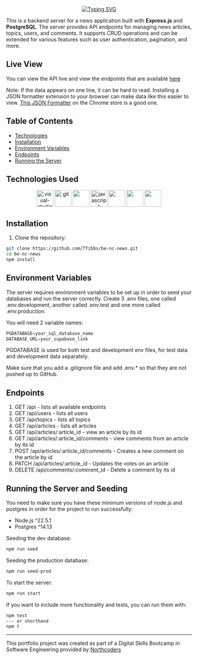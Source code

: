 <p align="center">
  <!-- Typing SVG by DenverCoder1 - https://github.com/DenverCoder1/readme-typing-svg -->
  <a href="https://git.io/typing-svg"><img src="https://readme-typing-svg.demolab.com?font=Ubuntu&weight=700&size=28&duration=4000&pause=1000&color=188EF7&background=FFFFFF00&center=true&vCenter=true&random=false&width=435&lines=Backend%20News%20Server;Built%20With%20Express.js;Using%20PostgreSQL%20and%20SupaBase" alt="Typing SVG"/></a>
</p>

This is a backend server for a news application built with **Express.js** and **PostgreSQL**. The server provides API endpoints for managing news articles, topics, users, and comments. It supports CRUD operations and can be extended for various features such as user authentication, pagination, and more.

## Live View

You can view the API live and view the endpoints that are available [here](https://be-nc-news-92aj.onrender.com/api)

Note: If the data appears on one line, it can be hard to read. Installing a JSON formatter extension to your browser can make data like this easier to view. [This JSON Formatter](https://chromewebstore.google.com/detail/json-formatter/bcjindcccaagfpapjjmafapmmgkkhgoa?hl=en) on the Chrome store is a good one.

## Table of Contents
- [Technologies](#technologies)
- [Installation](#installation)
- [Environment Variables](#environment-variables)
- [Endpoints](#endpoints)
- [Running the Server](#running-the-server)

## Technologies Used

<p align="center">
<a href="https://devicon.dev/"><img width="45" height="45" src="https://cdn.jsdelivr.net/gh/devicons/devicon@latest/icons/vscode/vscode-original.svg" alt="visual-studio-code-2019"/></a>
<a href="https://devicon.dev/"><img width="45" height="45" src="https://cdn.jsdelivr.net/gh/devicons/devicon@latest/icons/git/git-original.svg" alt="git"/></a>
<a href="https://devicon.dev/"><img width="45" height="45" src="https://cdn.jsdelivr.net/gh/devicons/devicon@latest/icons/nodejs/nodejs-original-wordmark.svg" /></a>
<a href="https://devicon.dev/"><img width="45" height="45" src="https://cdn.jsdelivr.net/gh/devicons/devicon@latest/icons/javascript/javascript-original.svg" alt="javascript"/></a>
<a href="https://devicon.dev/"><img width="45" height="45" src="https://cdn.jsdelivr.net/gh/devicons/devicon@latest/icons/jest/jest-plain.svg" /></a>
<a href="https://devicon.dev/"><img width="45" height="45" src="https://cdn.jsdelivr.net/gh/devicons/devicon@latest/icons/postgresql/postgresql-original.svg" /></a>
<a href="https://devicon.dev/"><img width="45" height="45" src="https://cdn.jsdelivr.net/gh/devicons/devicon@latest/icons/supabase/supabase-plain.svg" /></a>
</p>

## Installation

1. Clone the repository:

```bash
git clone https://github.com/TTibbs/be-nc-news.git
cd be-nc-news
npm install
```

## Environment Variables

The server requires environment variables to be set up in order to seed your databases and run the server correctly. Create 3 .env files, one called .env.development, another called .env.test and one more called .env.production.

You will need 2 variable names:

```JavaScript
PGDATABASE=your_sql_database_name
DATABASE_URL=your_supabase_link
```

PGDATABASE is used for both test and development env files, for test data and development data separately.

Make sure that you add a .gitignore file and add .env.* so that they are not pushed up to GitHub.

## Endpoints

1. GET /api - lists all available endpoints
2. GET /api/users - lists all users
3. GET /api/topics - lists all topics
4. GET /api/articles - lists all articles
5. GET /api/articles/:article_id - view an article by its id
6. GET /api/articles/:article_id/comments - view comments from an article by its id
7. POST /api/articles/:article_id/comments - Creates a new comment on the article by id
8. PATCH /api/articles/:article_id - Updates the votes on an article
9. DELETE /api/comments/:comment_id - Delete a comment by its id

## Running the Server and Seeding

You need to make sure you have these minimum versions of node.js and postgres in order for the project to run successfully:

- Node.js ^22.5.1
- Postgres ^14.13

Seeding the dev database:

```bash
npm run seed
```

Seeding the production database:

```bash
npm run seed-prod
```

To start the server:

```bash
npm run start
```

If you want to include more functionality and tests, you can run them with:

```bash
npm test
--- or shorthand
npm t
```

--- 

This portfolio project was created as part of a Digital Skills Bootcamp in Software Engineering provided by [Northcoders](https://northcoders.com/)
